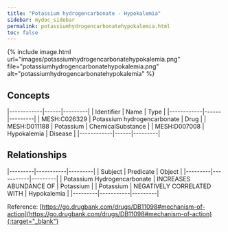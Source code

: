 ```yaml
---
title: "Potassium hydrogencarbonate - Hypokalemia"
sidebar: mydoc_sidebar
permalink: potassiumhydrogencarbonatehypokalemia.html
toc: false 
---
```


{% include image.html url="images/potassiumhydrogencarbonatehypokalemia.png" file="potassiumhydrogencarbonatehypokalemia.png" alt="potassiumhydrogencarbonatehypokalemia" %}

## Concepts

|------------|------|---------|
| Identifier | Name | Type    |
|------------|------|---------|
| MESH:C026329 | Potassium hydrogencarbonate | Drug |
| MESH:D011188 | Potassium | ChemicalSubstance |
| MESH:D007008 | Hypokalemia | Disease |
|------------|------|---------|

## Relationships

|---------|-----------|---------|
| Subject | Predicate | Object  |
|---------|-----------|---------|
| Potassium Hydrogencarbonate | INCREASES ABUNDANCE OF | Potassium |
| Potassium | NEGATIVELY CORRELATED WITH | Hypokalemia |
|---------|-----------|---------|

Reference: [https://go.drugbank.com/drugs/DB11098#mechanism-of-action](https://go.drugbank.com/drugs/DB11098#mechanism-of-action){:target="_blank"}